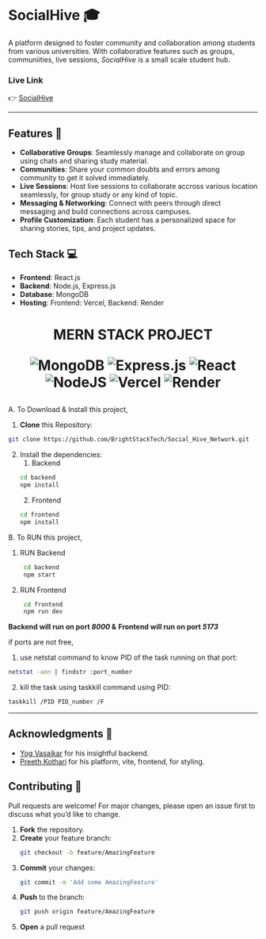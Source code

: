 # SocialHive 🎓

A platform designed to foster community and collaboration among students from various universities. With collaborative features such as groups, communiities, live sessions, _SocialHive_ is a small scale student hub.

### Live Link

👉 [SocialHive](https://Social-Hive-Network.vercel.app)

---

## Features 📌

- **Collaborative Groups**: Seamlessly manage and collaborate on group using chats and sharing study material.
- **Communities**: Share your common doubts and errors among community to get it solved immediately.
- **Live Sessions**: Host live sessions to collaborate accross various location seamlessly, for group study or any kind of topic.
- **Messaging & Networking**: Connect with peers through direct messaging and build connections across campuses.
- **Profile Customization**: Each student has a personalized space for sharing stories, tips, and project updates.

## Tech Stack 💻

- **Frontend**: React.js
- **Backend**: Node.js, Express.js
- **Database**: MongoDB
- **Hosting**: Frontend: Vercel, Backend: Render

<h1 align="center">
MERN STACK PROJECT 
  <br>

![MongoDB](https://img.shields.io/badge/MongoDB-%234ea94b.svg?style=for-the-badge&logo=mongodb&logoColor=white)
![Express.js](https://img.shields.io/badge/express.js-%23404d59.svg?style=for-the-badge&logo=express&logoColor=%2361DAFB)
![React](https://img.shields.io/badge/react-%2320232a.svg?style=for-the-badge&logo=react&logoColor=%2361DAFB)
![NodeJS](https://img.shields.io/badge/node.js-6DA55F?style=for-the-badge&logo=node.js&logoColor=white)
![Vercel](https://img.shields.io/badge/Vercel-000000?style=for-the-badge&logo=vercel&logoColor=white)
![Render](https://img.shields.io/badge/Render-000000?style=for-the-badge&logo=render&logoColor=white)

## </h1>

A. To Download & Install this project,

1. **Clone** this Repository:

```bash
git clone https://github.com/BrightStackTech/Social_Hive_Network.git
```

2. Install the dependencies:
   1. Backend
   ```bash
   cd backend
   npm install
   ```
   2. Frontend
   ```bash
   cd frontend
   npm install
   ```

B. To RUN this project,

1. RUN Backend
   ```bash
    cd backend
    npm start
   ```
2. RUN Frontend
   ```bash
    cd frontend
    npm run dev
   ```

**Backend will run on port _8000_ &**
**Frontend will run on port _5173_**

if ports are not free,

1. use netstat command to know PID of the task running on that port:

```bash
netstat -aon | findstr :port_number
```

2. kill the task using taskkill command using PID:

```bash
taskkill /PID PID_number /F
```

---

## Acknowledgments 🎉

- [Yog Vasaikar](https://github.com/freakynutzz100) for his insightful backend.
- [Preeth Kothari](https://github.com/KTFREE) for his platform, vite, frontend, for styling.

## Contributing 🤝

Pull requests are welcome! For major changes, please open an issue first to discuss what you’d like to change.

1. **Fork** the repository.
2. **Create** your feature branch:
   ```bash
   git checkout -b feature/AmazingFeature
   ```
3. **Commit** your changes:
   ```bash
   git commit -m 'Add some AmazingFeature'
   ```
4. **Push** to the branch:
   ```bash
   git push origin feature/AmazingFeature
   ```
5. **Open** a pull request
